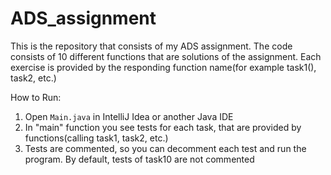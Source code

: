 # ADS_assignment
This is the repository that consists of my ADS assignment. The code consists of 10 different functions that are solutions of the assignment. Each exercise is provided by the responding function name(for example task1(), task2, etc.)

How to Run:
1. Open `Main.java` in IntelliJ Idea or another Java IDE
2. In "main" function you see tests for each task, that are provided by functions(calling task1, task2, etc.)
3. Tests are commented, so you can decomment each test and run the program. By default, tests of task10 are not commented
